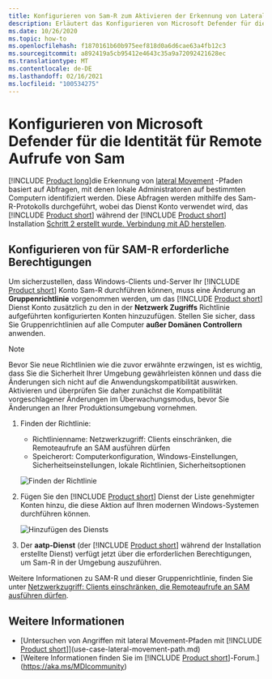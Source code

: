 ```yaml
---
title: Konfigurieren von Sam-R zum Aktivieren der Erkennung von Lateral Movement-Pfaden in Microsoft Defender für Identity
description: Erläutert das Konfigurieren von Microsoft Defender für die Identität, um Remote Aufrufe an Sam durchführen zu können.
ms.date: 10/26/2020
ms.topic: how-to
ms.openlocfilehash: f1870161b60b975eef818d0a6d6cae63a4fb12c3
ms.sourcegitcommit: a892419a5cb95412e4643c35a9a72092421628ec
ms.translationtype: MT
ms.contentlocale: de-DE
ms.lasthandoff: 02/16/2021
ms.locfileid: "100534275"
---
```

# <a name="configure-microsoft-defender-for-identity-to-make-remote-calls-to-sam"></a>Konfigurieren von Microsoft Defender für die Identität für Remote Aufrufe von Sam

[!INCLUDE [Product long](includes/product-long.md)]die Erkennung von [lateral Movement](use-case-lateral-movement-path.md) -Pfaden basiert auf Abfragen, mit denen lokale Administratoren auf bestimmten Computern identifiziert werden. Diese Abfragen werden mithilfe des Sam-R-Protokolls durchgeführt, wobei das Dienst Konto verwendet wird, das [!INCLUDE [Product short](includes/product-short.md)] während der [!INCLUDE [Product short](includes/product-short.md)] Installation  [Schritt 2 erstellt wurde. Verbindung mit AD herstellen](install-step2.md).

## <a name="configure-sam-r-required-permissions"></a>Konfigurieren von für SAM-R erforderliche Berechtigungen

Um sicherzustellen, dass Windows-Clients und-Server Ihr [!INCLUDE [Product short](includes/product-short.md)] Konto Sam-R durchführen können, muss eine Änderung an **Gruppenrichtlinie** vorgenommen werden, um das [!INCLUDE [Product short](includes/product-short.md)] Dienst Konto zusätzlich zu den in der **Netzwerk Zugriffs** Richtlinie aufgeführten konfigurierten Konten hinzuzufügen. Stellen Sie sicher, dass Sie Gruppenrichtlinien auf alle Computer **außer Domänen Controllern** anwenden.

> [!Note]
> Bevor Sie neue Richtlinien wie die zuvor erwähnte erzwingen, ist es wichtig, dass Sie die Sicherheit Ihrer Umgebung gewährleisten können und dass die Änderungen sich nicht auf die Anwendungskompatibilität auswirken. Aktivieren und überprüfen Sie daher zunächst die Kompatibilität vorgeschlagener Änderungen im Überwachungsmodus, bevor Sie Änderungen an Ihrer Produktionsumgebung vornehmen.

1. Finden der Richtlinie:

   - Richtlinienname: Netzwerkzugriff: Clients einschränken, die Remoteaufrufe an SAM ausführen dürfen
   - Speicherort: Computerkonfiguration, Windows-Einstellungen, Sicherheitseinstellungen, lokale Richtlinien, Sicherheitsoptionen

    ![Finden der Richtlinie](media/samr-policy-location.png)

1. Fügen Sie den [!INCLUDE [Product short](includes/product-short.md)] Dienst der Liste genehmigter Konten hinzu, die diese Aktion auf Ihren modernen Windows-Systemen durchführen können.

    ![Hinzufügen des Diensts](media/samr-add-service.png)

3. Der **aatp-Dienst** (der [!INCLUDE [Product short](includes/product-short.md)] während der Installation erstellte Dienst) verfügt jetzt über die erforderlichen Berechtigungen, um Sam-R in der Umgebung auszuführen.

Weitere Informationen zu SAM-R und dieser Gruppenrichtlinie, finden Sie unter [Netzwerkzugriff: Clients einschränken, die Remoteaufrufe an SAM ausführen dürfen](/windows/security/threat-protection/security-policy-settings/network-access-restrict-clients-allowed-to-make-remote-sam-calls).

## <a name="see-also"></a>Weitere Informationen

- [Untersuchen von Angriffen mit lateral Movement-Pfaden mit [!INCLUDE [Product short](includes/product-short.md)]](use-case-lateral-movement-path.md)
- [Weitere Informationen finden Sie im [!INCLUDE [Product short](includes/product-short.md)]-Forum.](https://aka.ms/MDIcommunity)
